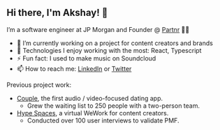 <!--
**officiallyakshay/officiallyakshay** is a ✨ _special_ ✨ repository because its `README.md` (this file) appears on your GitHub profile.

Here are some ideas to get you started:

- 🔭 I’m currently working on ...
- 🌱 I’m currently learning ...
- 👯 I’m looking to collaborate on ...
- 🤔 I’m looking for help with ...
- 💬 Ask me about ...
- 📫 How to reach me: ...
- 😄 Pronouns: ...
- ⚡ Fun fact: ...
-->

## Hi there, I'm Akshay! 👋

I’m a software engineer at JP Morgan and Founder @ [Partnr](https://usepartnr.com/) 👨‍💻

- 👀 I’m currently working on a project for content creators and brands 
- 🌱 Technologies I enjoy working with the most: React, Typescript
- ⚡ Fun fact: I used to make music on Soundcloud
- 📫 How to reach me: [LinkedIn](https://www.linkedin.com/in/akshay-prabhakar/) or [Twitter](https://twitter.com/akshaycoding)

Previous project work:
- [Couple](https://couple-v2.webflow.io/), the first audio / video-focused dating app.
  - Grew the waiting list to 250 people with a two-person team.
- [Hype Spaces](https://github.com/officiallyakshay/hypespaces), a virtual WeWork for content creators.
  - Conducted over 100 user interviews to validate PMF.

